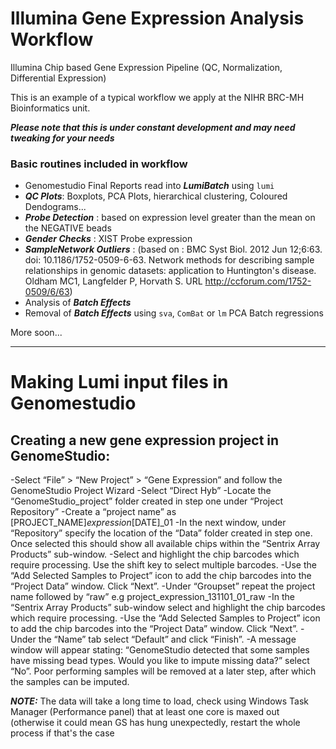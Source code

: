 Illumina Gene Expression Analysis Workflow
===========================================
Illumina Chip based Gene Expression Pipeline (QC, Normalization, Differential Expression)  

This is an example of a typical workflow we apply at the NIHR BRC-MH Bioinformatics unit.  

***Please note that this is under constant development and may need tweaking for your needs***

### Basic routines included in workflow 

- Genomestudio Final Reports read into ***LumiBatch***  using `lumi`
- ***QC Plots***: Boxplots, PCA Plots, hierarchical clustering, Coloured Dendograms...
- ***Probe Detection*** : based on expression level greater than the mean on the NEGATIVE beads
- ***Gender Checks*** : XIST Probe expression
- ***SampleNetwork Outliers*** : (based on : BMC Syst Biol. 2012 Jun 12;6:63. doi: 10.1186/1752-0509-6-63.
Network methods for describing sample relationships in genomic datasets: application to Huntington's disease.
Oldham MC1, Langfelder P, Horvath S. URL http://ccforum.com/1752-0509/6/63)
- Analysis of ***Batch Effects***
- Removal of ***Batch Effects*** using `sva`, `ComBat` or `lm` PCA Batch regressions

More soon...

******

Making Lumi input files in Genomestudio
=========================================

## Creating a new gene expression project in GenomeStudio:
-Select “File” > “New Project” > “Gene Expression” and follow the GenomeStudio Project Wizard
-Select “Direct Hyb”
-Locate the “GenomeStudio_project” folder created in step one under “Project Repository”
-Create a “project name” as [PROJECT_NAME]_expression_[DATE]_01
-In the next window, under “Repository” specify the location of the “Data” folder created in step one. Once selected this should show all available chips within the “Sentrix Array Products” sub-window.
-Select and highlight the chip barcodes which require processing. Use the shift key to select multiple barcodes.
-Use the “Add Selected Samples to Project” icon to add the chip barcodes into the “Project Data” window. Click “Next”.
-Under “Groupset” repeat the project name followed by “raw” e.g project_expression_131101_01_raw
-In the “Sentrix Array Products” sub-window select and highlight the chip barcodes which require processing.
-Use the “Add Selected Samples to Project” icon to add the chip barcodes into the “Project Data” window. Click “Next”.
-Under the “Name” tab select “Default” and click “Finish”.
-A message window will appear stating: “GenomeStudio detected that some samples have missing bead types. Would you like to impute missing data?” select “No”. Poor performing samples will be removed at a later step, after which the samples can be imputed.

***NOTE:*** The data will take a long time to load, check using Windows Task Manager (Performance panel) that at least one core is maxed out (otherwise it could mean GS has hung unexpectedly, restart the whole process if that's the case
